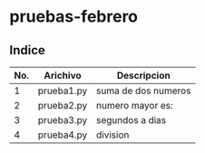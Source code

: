 # pruebas-febrero

## Indice

|No.|Arichivo|Descripcion|
|--|--|--|
|1|prueba1.py|suma de dos numeros|
|2|prueba2.py|numero mayor es: |
|3|prueba3.py|segundos a dias|
|4|prueba4.py|division|